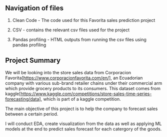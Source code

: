 Navigation of files
---

1. Clean Code - The code used for this Favorita sales prediction project

2. CSV - contains the relevant csv files used for the project

3. Pandas profiling - HTML outputs from running the csv files using pandas profiling


Project Summary
---
We will be looking into the store sales data from Corporacion Favorita[https://www.corporacionfavorita.com/en/], an Ecuadorian company with various sub-brand retailer chains under their commercial arm which provide grocery products to its consumers. This dataset comes from kaggle[https://www.kaggle.com/competitions/store-sales-time-series-forecasting/data], which is part of a kaggle competition.

The main objective of this project is to help the company to forecast sales between a certain period.

I will conduct EDA, create visualization from the data as well as applying ML models at the end to predict sales forecast for each catergory of the goods.
